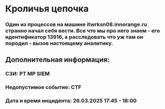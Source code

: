 # Кроличья цепочка

### Один из процессов на машине itwrksn08.innorange.ru странно начал себя вести. Все что мы про него знаем - его идентификатор 13916, а расследовать что уж там он породил - вызов настоящему аналитику.

## Дополнительная информация:

### СЗИ: PT MP SIEM

### Недопустимое событие: CTF

### Дата и время инцидента: 26.03.2025 17:45 - 18:00
